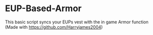 # EUP-Based-Armor
This basic script syncs your EUPs vest with the in game Armor function (Made with https://github.com/Harryjames2004)
